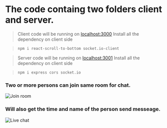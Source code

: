 # The code containg two folders client and server.
> Client code will be running on [localhost:3000](http://localhost:3000/)
> Install all the dependency on client side

>`npm i react-scroll-to-bottom socket.io-client`

> Server code will be running on [localhost:3001](http://localhost:3001/)
> Install all the dependency on client side

>`npm i express cors socket.io`

### Two or more persons can join same room for chat.
![Join room](https://github.com/ashish11011/chat-app/assets/75682893/11a628e3-b912-444e-84ae-90c72c9f1e89)


### Will also get the time and name of the person send messeage.
![Live chat](https://github.com/ashish11011/chat-app/assets/75682893/25a4628d-6441-41e5-94e4-a3fc651460d0)
